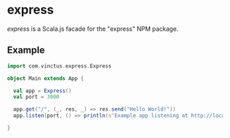 express
=======

*express* is a Scala.js facade for the "express" NPM package.

Example
-------

```scala
import com.vinctus.express.Express

object Main extends App {

  val app = Express()
  val port = 3000

  app.get("/", (_, res, _) => res.send("Hello World!"))
  app.listen(port, () => println(s"Example app listening at http://localhost:$port"))

}
```